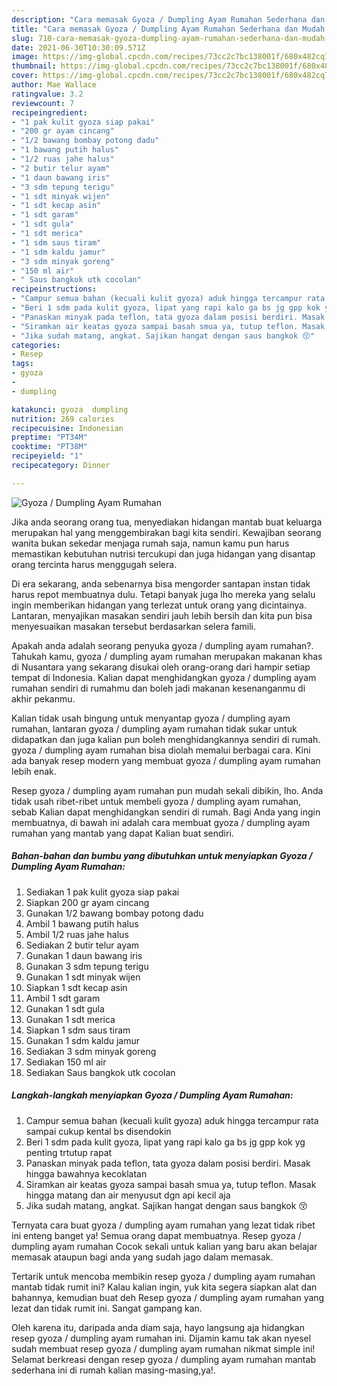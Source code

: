 ```yaml
---
description: "Cara memasak Gyoza / Dumpling Ayam Rumahan Sederhana dan Mudah Dibuat"
title: "Cara memasak Gyoza / Dumpling Ayam Rumahan Sederhana dan Mudah Dibuat"
slug: 710-cara-memasak-gyoza-dumpling-ayam-rumahan-sederhana-dan-mudah-dibuat
date: 2021-06-30T10:30:09.571Z
image: https://img-global.cpcdn.com/recipes/73cc2c7bc138001f/680x482cq70/gyoza-dumpling-ayam-rumahan-foto-resep-utama.jpg
thumbnail: https://img-global.cpcdn.com/recipes/73cc2c7bc138001f/680x482cq70/gyoza-dumpling-ayam-rumahan-foto-resep-utama.jpg
cover: https://img-global.cpcdn.com/recipes/73cc2c7bc138001f/680x482cq70/gyoza-dumpling-ayam-rumahan-foto-resep-utama.jpg
author: Mae Wallace
ratingvalue: 3.2
reviewcount: 7
recipeingredient:
- "1 pak kulit gyoza siap pakai"
- "200 gr ayam cincang"
- "1/2 bawang bombay potong dadu"
- "1 bawang putih halus"
- "1/2 ruas jahe halus"
- "2 butir telur ayam"
- "1 daun bawang iris"
- "3 sdm tepung terigu"
- "1 sdt minyak wijen"
- "1 sdt kecap asin"
- "1 sdt garam"
- "1 sdt gula"
- "1 sdt merica"
- "1 sdm saus tiram"
- "1 sdm kaldu jamur"
- "3 sdm minyak goreng"
- "150 ml air"
- " Saus bangkok utk cocolan"
recipeinstructions:
- "Campur semua bahan (kecuali kulit gyoza) aduk hingga tercampur rata sampai cukup kental bs disendokin"
- "Beri 1 sdm pada kulit gyoza, lipat yang rapi kalo ga bs jg gpp kok yg penting trtutup rapat"
- "Panaskan minyak pada teflon, tata gyoza dalam posisi berdiri. Masak hingga bawahnya kecoklatan"
- "Siramkan air keatas gyoza sampai basah smua ya, tutup teflon. Masak hingga matang dan air menyusut dgn api kecil aja"
- "Jika sudah matang, angkat. Sajikan hangat dengan saus bangkok 😚"
categories:
- Resep
tags:
- gyoza
- 
- dumpling

katakunci: gyoza  dumpling 
nutrition: 269 calories
recipecuisine: Indonesian
preptime: "PT34M"
cooktime: "PT38M"
recipeyield: "1"
recipecategory: Dinner

---
```



![Gyoza / Dumpling Ayam Rumahan](https://img-global.cpcdn.com/recipes/73cc2c7bc138001f/680x482cq70/gyoza-dumpling-ayam-rumahan-foto-resep-utama.jpg)

Jika anda seorang orang tua, menyediakan hidangan mantab buat keluarga merupakan hal yang menggembirakan bagi kita sendiri. Kewajiban seorang  wanita bukan sekedar menjaga rumah saja, namun kamu pun harus memastikan kebutuhan nutrisi tercukupi dan juga hidangan yang disantap orang tercinta harus menggugah selera.

Di era  sekarang, anda sebenarnya bisa mengorder santapan instan tidak harus repot membuatnya dulu. Tetapi banyak juga lho mereka yang selalu ingin memberikan hidangan yang terlezat untuk orang yang dicintainya. Lantaran, menyajikan masakan sendiri jauh lebih bersih dan kita pun bisa menyesuaikan masakan tersebut berdasarkan selera famili. 



Apakah anda adalah seorang penyuka gyoza / dumpling ayam rumahan?. Tahukah kamu, gyoza / dumpling ayam rumahan merupakan makanan khas di Nusantara yang sekarang disukai oleh orang-orang dari hampir setiap tempat di Indonesia. Kalian dapat menghidangkan gyoza / dumpling ayam rumahan sendiri di rumahmu dan boleh jadi makanan kesenanganmu di akhir pekanmu.

Kalian tidak usah bingung untuk menyantap gyoza / dumpling ayam rumahan, lantaran gyoza / dumpling ayam rumahan tidak sukar untuk didapatkan dan juga kalian pun boleh menghidangkannya sendiri di rumah. gyoza / dumpling ayam rumahan bisa diolah memalui berbagai cara. Kini ada banyak resep modern yang membuat gyoza / dumpling ayam rumahan lebih enak.

Resep gyoza / dumpling ayam rumahan pun mudah sekali dibikin, lho. Anda tidak usah ribet-ribet untuk membeli gyoza / dumpling ayam rumahan, sebab Kalian dapat menghidangkan sendiri di rumah. Bagi Anda yang ingin membuatnya, di bawah ini adalah cara membuat gyoza / dumpling ayam rumahan yang mantab yang dapat Kalian buat sendiri.

<!--inarticleads1-->

##### Bahan-bahan dan bumbu yang dibutuhkan untuk menyiapkan Gyoza / Dumpling Ayam Rumahan:

1. Sediakan 1 pak kulit gyoza siap pakai
1. Siapkan 200 gr ayam cincang
1. Gunakan 1/2 bawang bombay potong dadu
1. Ambil 1 bawang putih halus
1. Ambil 1/2 ruas jahe halus
1. Sediakan 2 butir telur ayam
1. Gunakan 1 daun bawang iris
1. Gunakan 3 sdm tepung terigu
1. Gunakan 1 sdt minyak wijen
1. Siapkan 1 sdt kecap asin
1. Ambil 1 sdt garam
1. Gunakan 1 sdt gula
1. Gunakan 1 sdt merica
1. Siapkan 1 sdm saus tiram
1. Gunakan 1 sdm kaldu jamur
1. Sediakan 3 sdm minyak goreng
1. Sediakan 150 ml air
1. Sediakan  Saus bangkok utk cocolan




<!--inarticleads2-->

##### Langkah-langkah menyiapkan Gyoza / Dumpling Ayam Rumahan:

1. Campur semua bahan (kecuali kulit gyoza) aduk hingga tercampur rata sampai cukup kental bs disendokin
1. Beri 1 sdm pada kulit gyoza, lipat yang rapi kalo ga bs jg gpp kok yg penting trtutup rapat
1. Panaskan minyak pada teflon, tata gyoza dalam posisi berdiri. Masak hingga bawahnya kecoklatan
1. Siramkan air keatas gyoza sampai basah smua ya, tutup teflon. Masak hingga matang dan air menyusut dgn api kecil aja
1. Jika sudah matang, angkat. Sajikan hangat dengan saus bangkok 😚




Ternyata cara buat gyoza / dumpling ayam rumahan yang lezat tidak ribet ini enteng banget ya! Semua orang dapat membuatnya. Resep gyoza / dumpling ayam rumahan Cocok sekali untuk kalian yang baru akan belajar memasak ataupun bagi anda yang sudah jago dalam memasak.

Tertarik untuk mencoba membikin resep gyoza / dumpling ayam rumahan mantab tidak rumit ini? Kalau kalian ingin, yuk kita segera siapkan alat dan bahannya, kemudian buat deh Resep gyoza / dumpling ayam rumahan yang lezat dan tidak rumit ini. Sangat gampang kan. 

Oleh karena itu, daripada anda diam saja, hayo langsung aja hidangkan resep gyoza / dumpling ayam rumahan ini. Dijamin kamu tak akan nyesel sudah membuat resep gyoza / dumpling ayam rumahan nikmat simple ini! Selamat berkreasi dengan resep gyoza / dumpling ayam rumahan mantab sederhana ini di rumah kalian masing-masing,ya!.

